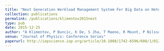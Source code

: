 ```yaml
---
title: "Next Generation Workload Management System For Big Data on Heterogeneous Distributed Computing"
collection: publications
permalink: /publications/klimentov2015next
type: pub
date: 2015-12-25
author: "A Klimentov, P Buncic, K De, S Jha, T Maeno, R Mount, P Nilsson, D Oleynik and S Panitkin, A Petrosyan, R J Porter, K F Read, A Vaniachine, J C Wells and T Wenaus"
venue: "Journal of Physics: Conference Series"
paperurl: http://iopscience.iop.org/article/10.1088/1742-6596/608/1/012040/pdf
---
```

